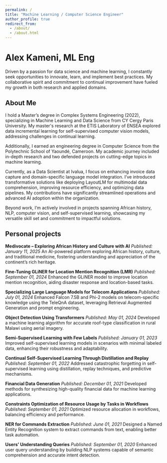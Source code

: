 ```yaml
---
permalink: /
title: "Machine Learning / Computer Science Engineer"
author_profile: true
redirect_from: 
  - /about/
  - /about.html
---
```

# Alex Kameni, ML Eng

Driven by a passion for data science and machine learning, I constantly seek opportunities to innovate, learn, and implement best practices. My collaborative spirit and commitment to continual improvement have fueled my growth in both research and applied domains.

## About Me

I hold a Master’s degree in Complex Systems Engineering (2022), specializing in Machine Learning and Data Science from CY Cergy Paris University. My master's research at the ETIS Laboratory of ENSEA explored data incremental learning for self-supervised computer vision models, addressing challenges in continual learning.

Additionally, I earned an engineering degree in Computer Science from the Polytechnic School of Yaoundé, Cameroon. My academic journey included in-depth research and two defended projects on cutting-edge topics in machine learning.

Currently, as a Data Scientist at Ivalua, I focus on enhancing invoice data capture and domain-specific language model integration. I’ve introduced transformative solutions like deploying LayoutLM for multimodal data comprehension, improving resource efficiency, and optimizing data pipelines. My contributions have significantly streamlined operations and advanced AI adoption within the organization.

Beyond work, I’m actively involved in projects spanning African history, NLP, computer vision, and self-supervised learning, showcasing my versatile skill set and commitment to impactful solutions.


## Personal projects

**Medivocate – Exploring African History and Culture with AI**
*Published: January 11, 2025*
An AI-powered platform exploring African history, culture, and traditional medicine, fostering understanding and appreciation of the continent’s rich heritage.

**Fine-Tuning GLiNER for Location Mention Recognition (LMR)**
*Published: September 01, 2024*
Enhanced the GLiNER model to improve location mention recognition, aiding disaster response and location-based tasks.

**Specializing Large Language Models for Telecom Applications**
*Published: July 01, 2024*
Enhanced Falcon 7.5B and Phi-2 models on telecom-specific knowledge using the TeleQnA dataset, leveraging Retrieval Augmented Generation and prompt engineering.

**Object Detection Using Transformers**
*Published: May 01, 2024*
Developed a machine learning algorithm for accurate roof-type classification in rural Malawi using aerial imagery.

**Semi-Supervised Learning with Few Labels**
*Published: January 01, 2023*
Improved self-supervised learning models in scenarios with minimal labeled data, enhancing their robustness and adaptability.

**Continual Self-Supervised Learning Through Distillation and Replay**
*Published: September 01, 2022*
Addressed catastrophic forgetting in self-supervised learning using distillation, replay techniques, and predictive mechanisms.

**Financial Data Generation**
*Published: December 01, 2021*
Developed methods for synthesizing high-quality financial data for machine learning applications.

**Constraints Optimization of Resource Usage by Tasks in Workflows**
*Published: September 01, 2021*
Optimized resource allocation in workflows, balancing efficiency and performance.

**NER for Commands Extraction**
*Published: June 01, 2021*
Designed a Named Entity Recognition system to extract commands from text, enabling better task automation.

**Users’ Understanding Queries**
*Published: September 01, 2020*
Enhanced user query understanding by building NLP systems capable of semantic comprehension and accurate intent detection.
